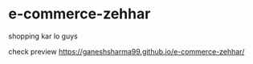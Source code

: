 # e-commerce-zehhar
shopping kar lo guys

check preview
https://ganeshsharma99.github.io/e-commerce-zehhar/
